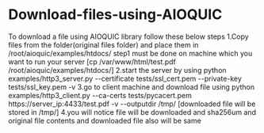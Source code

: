 # Download-files-using-AIOQUIC
To download a file using AIOQUIC library follow these below steps
1.Copy files from the folder(original files folder) and place  them in /root/aioquic/examples/htdocs/ 
step1 must be done on machine which you want to run your server
[cp /var/www/html/test.pdf /root/aioquic/examples/htdocs/]
2.start the server by using python examples/http3_server.py --certificate tests/ssl_cert.pem --private-key tests/ssl_key.pem -v
3.go to client machine and download file using python examples/http3_client.py --ca-certs tests/pycacert.pem https://server_ip:4433/test.pdf -v --outputdir /tmp/
[downloaded file will be stored in /tmp/]
4.you will notice file will be downloaded and sha256um and original file contents and downloaded file also will be same
